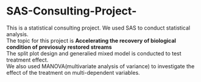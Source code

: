 # SAS-Consulting-Project-  
This is a statistical consulting project. We used SAS to conduct statistical analysis.   
The topic for this project is __Accelerating the recovery of biological condition of previosuly restored streams__  
The split plot design and generalied mixed model is conducted to test treatment effect.   
We also used MANOVA(multivariate analysis of variance) to investigate the effect of the treatment on multi-dependent variables. 
